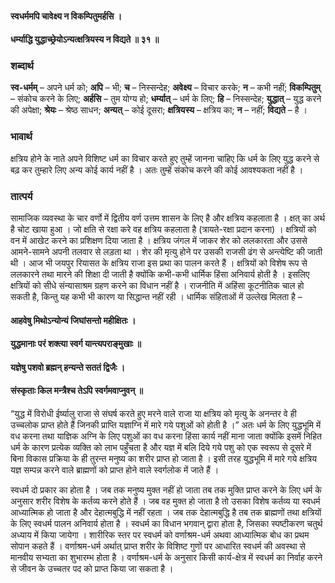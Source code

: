 #### स्वधर्ममपि चावेक्ष्य न विकम्पितुमर्हसि ।
#### धर्म्याद्धि युद्धाच्छ्रेयोऽन्यत्क्षत्रियस्य न विद्यते ॥ ३१ ॥

### शब्दार्थ

**स्व-धर्मम्** – अपने धर्म को; **अपि** – भी; **च** – निस्सन्देह; **अवेक्ष्य** – विचार करके; **न** – कभी  नहीं; **विकम्पितुम्** – संकोच करने के लिए; **अर्हसि** – तुम योग्य हो; **धर्म्यात्** – धर्म के लिए; **हि** – निस्सन्देह; **युद्धात्** – युद्ध करने की अपेक्षा; **श्रेयः** – श्रेष्ठ साधन; **अन्यत्** – कोई दूसरा; **क्षत्रियस्य** – क्षत्रिय का; **न** – नहीं; **विद्यते** – है ।

### भावार्थ

क्षत्रिय होने के नाते अपने विशिष्ट धर्म का विचार करते हुए तुम्हें जानना चाहिए कि धर्म के लिए युद्ध करने से बढ़ कर तुम्हारे लिए अन्य कोई कार्य नहीं है । अतः तुम्हें संकोच करने की कोई आवश्यकता नहीं है ।

### तात्पर्य

सामाजिक व्यवस्था के चार वर्णो में द्वितीय वर्ण उत्तम शासन के लिए है और क्षत्रिय कहलाता है । क्षत् का अर्थ है चोट खाया हुआ । जो क्षति से रक्षा करे वह क्षत्रिय कहलाता है (त्रायते-रक्षा प्रदान करना) । क्षत्रियों को वन में आखेट करने का प्रशिक्षण दिया जाता है । क्षत्रिय जंगल में जाकर शेर को ललकारता और उससे आमने-सामने अपनी तलवार से लड़ता था । शेर की मृत्यु होने पर उसकी राजसी ढंग से अन्त्येष्टि की जाती थी । आज भी जयपुर रियासत के क्षत्रिय राजा इस प्रथा का पालन करते हैं । क्षत्रियों को विशेष रूप से ललकारने तथा मारने की शिक्षा दी जाती है क्योंकि कभी-कभी धार्मिक हिंसा अनिवार्य होती है । इसलिए क्षत्रियों को सीधे संन्यासाश्रम ग्रहण करने का विधान नहीं है । राजनीति में अहिंसा कूटनीतिक चाल हो सकती है, किन्तु यह कभी भी कारण या सिद्धान्त नहीं रही । धार्मिक संहिताओं में उल्लेख मिलता है –

#### आहवेषु मिथोऽन्योन्यं जिघांसन्तो महीक्षितः ।
#### युद्धमानाः परं शक्त्या स्वर्ग यान्त्यपराङ्मुखाः ॥
#### यज्ञेषु पशवो ब्रह्मन् हन्यन्ते सततं द्विजैः ।
#### संस्कृताः किल मन्त्रैश्च तेऽपि स्वर्गमवाप्नुवन् ॥

“युद्ध में विरोधी ईर्ष्यालु राजा से संघर्ष करते हुए मरने वाले राजा या क्षत्रिय को मृत्यु के अनन्तर वे ही उच्चलोक प्राप्त होते हैं जिनकी प्राप्ति यज्ञाग्नि में मारे गये पशुओं को होती है ।” अतः धर्म के लिए युद्धभूमि में वध करना तथा याज्ञिक अग्नि के लिए पशुओं का वध करना हिंसा कार्य नहीं माना जाता क्योंकि इसमें निहित धर्म के कारण प्रत्येक व्यक्ति को लाभ पहुँचता है और यज्ञ में बलि दिये गये पशु को एक स्वरूप से दूसरे में बिना विकास प्रक्रिया के ही तुरन्त मनुष्य का शरीर प्राप्त हो जाता है । इसी तरह युद्धभूमि में मारे गये क्षत्रिय यज्ञ सम्पन्न करने वाले ब्राह्मणों को प्राप्त होने वाले स्वर्गलोक में जाते हैं ।

स्वधर्म दो प्रकार का होता है । जब तक मनुष्य मुक्त नहीं हो जाता तब तक मुक्ति प्राप्त करने के लिए धर्म के अनुसार शरीर विशेष के कर्तव्य करने होते हैं । जब वह मुक्त हो जाता है तो उसका विशेष कर्तव्य या स्वधर्म आध्यात्मिक हो जाता है और देहात्मबुद्धि में नहीं रहता । जब तक देहात्मबुद्धि है तब तक ब्राह्मणों तथा क्षत्रियों के लिए स्वधर्म पालन अनिवार्य होता है । स्वधर्म का विधान भगवान् द्वारा होता है, जिसका स्पष्टीकरण चतुर्थ अध्याय में किया जायेगा । शारीरिक स्तर पर स्वधर्म को वर्णाश्रम-धर्म अथवा आध्यात्मिक बोध का प्रथम सोपान कहते हैं । वर्णाश्रम-धर्म अर्थात् प्राप्त शरीर के विशिष्ट गुणों पर आधारित स्वधर्म की अवस्था से मानवीय सभ्यता का शुभारम्भ होता है । वर्णाश्रम-धर्म के अनुसार किसी कार्य-क्षेत्र में स्वधर्म का निर्वाह करने से जीवन के उच्चतर पद को प्राप्त किया जा सकता है ।